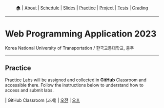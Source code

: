 <p align="center">
  <a href="https://ut-nodejs.github.io">🏠</a> | <a href="/about.html">About</a> |
  <a href="/schedule.html">Schedule</a> | <a href="/slides.html">Slides</a> | <a href="/practice.html">Practice</a> | <a href="/project.html">Project</a> |
  <a href="/tests.html">Tests</a> | <a href="/grading.html">Grading</a>
</p>

---

# Web Programming Application 2023

Korea National University of Transportation / 한국교통대학교, 충주

---

## Practice

Practice Labs will be assigned and collected in **GitHub** Classroom and accessible there. Follow the instructions below to understand how to access and submit labs.

| GitHub Classroom (과제) | [오전](https://classroom.github.com/classrooms/126310482-2023sp-259122-1-am) | [오후](https://classroom.github.com/classrooms/126310482-2023sp-259122-2-pm)
